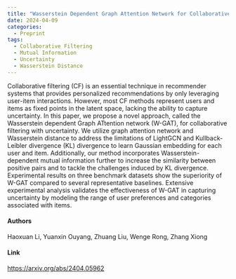 ```yaml
---
title: "Wasserstein Dependent Graph Attention Network for Collaborative Filtering with Uncertainty"
date: 2024-04-09
categories:
  - Preprint
tags:
  - Collaborative Filtering
  - Mutual Information
  - Uncertainty
  - Wasserstein Distance
---
```


Collaborative filtering (CF) is an essential technique in recommender systems that provides personalized recommendations by only leveraging user-item interactions. However, most CF methods represent users and items as fixed points in the latent space, lacking the ability to capture uncertainty. In this paper, we propose a novel approach, called the Wasserstein dependent Graph ATtention network (W-GAT), for collaborative filtering with uncertainty. We utilize graph attention network and Wasserstein distance to address the limitations of LightGCN and Kullback-Leibler divergence (KL) divergence to learn Gaussian embedding for each user and item. Additionally, our method incorporates Wasserstein-dependent mutual information further to increase the similarity between positive pairs and to tackle the challenges induced by KL divergence. Experimental results on three benchmark datasets show the superiority of W-GAT compared to several representative baselines. Extensive experimental analysis validates the effectiveness of W-GAT in capturing uncertainty by modeling the range of user preferences and categories associated with items.

#### Authors
Haoxuan Li, Yuanxin Ouyang, Zhuang Liu, Wenge Rong, Zhang Xiong

#### Link
https://arxiv.org/abs/2404.05962